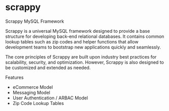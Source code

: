scrappy
=======

Scrappy MySQL Framework

Scrappy is a universal MySQL framework designed to provide a base structure for developing back-end relational databases. It contains common lookup tables such as zip codes and helper functions that allow development teams to bootstrap new applications quickly and seamlessly.

The core principles of Scrappy are built upon industry best practices for scalability, security, and optimization. However, Scrappy is also designed to be customized and extended as needed.

Features

* eCommerce Model
* Messaging Model
* User Authentication / ARBAC Model
* Zip Code Lookup Tables
